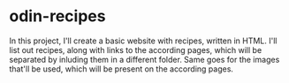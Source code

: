 # odin-recipes
In this project, I'll create a basic website with recipes, written in HTML.
I'll list out recipes, along with links to the according pages, which will be separated by inluding them in a different folder. Same goes for the images that'll be used, which will be present on the according pages.
